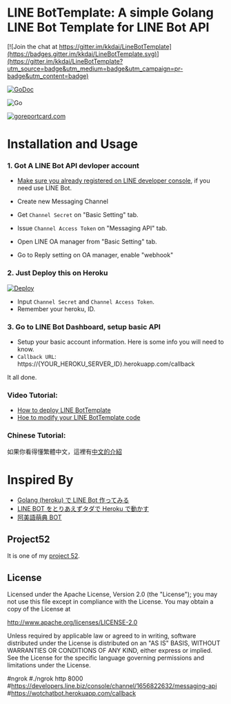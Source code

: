 LINE BotTemplate: A simple Golang LINE Bot Template for LINE Bot API
==============

[![Join the chat at https://gitter.im/kkdai/LineBotTemplate](https://badges.gitter.im/kkdai/LineBotTemplate.svg)](https://gitter.im/kkdai/LineBotTemplate?utm_source=badge&utm_medium=badge&utm_campaign=pr-badge&utm_content=badge)

 [![GoDoc](https://godoc.org/github.com/kkdai/LineBotTemplate.svg?status.svg)](https://godoc.org/github.com/kkdai/LineBotTemplate)  
 
 ![Go](https://github.com/kkdai/LineBotTemplate/workflows/Go/badge.svg)

[![goreportcard.com](https://goreportcard.com/badge/github.com/kkdai/LineBotTemplate)](https://goreportcard.com/report/github.com/kkdai/LineBotTemplate)


Installation and Usage
=============

### 1. Got A LINE Bot API devloper account

- [Make sure you already registered on LINE developer console](https://developers.line.biz/console/), if you need use LINE Bot.

- Create new Messaging Channel
- Get `Channel Secret` on "Basic Setting" tab.
- Issue `Channel Access Token` on "Messaging API" tab.
- Open LINE OA manager from "Basic Setting" tab.
- Go to Reply setting on OA manager, enable "webhook"


### 2. Just Deploy this on Heroku

[![Deploy](https://www.herokucdn.com/deploy/button.svg)](https://heroku.com/deploy)

- Input `Channel Secret` and `Channel Access Token`.
- Remember your heroku, ID.

### 3. Go to LINE Bot Dashboard, setup basic API

- Setup your basic account information. Here is some info you will need to know.
- `Callback URL`: https://{YOUR_HEROKU_SERVER_ID}.herokuapp.com/callback

It all done.


### Video Tutorial:

- [How to deploy LINE BotTemplate](https://www.youtube.com/watch?v=0BIknEz1f8k)
- [Hoe to modify your LINE BotTemplate code](https://www.youtube.com/watch?v=ckij73sIRik)


### Chinese Tutorial:

如果你看得懂繁體中文，這裡有[中文的介紹](http://www.evanlin.com/create-your-line-bot-golang/) 

Inspired By
=============

- [Golang (heroku) で LINE Bot 作ってみる](http://qiita.com/dongri/items/ba150f04a98e96b160e7)
- [LINE BOT をとりあえずタダで Heroku で動かす](http://qiita.com/yuya_takeyama/items/0660a59d13e2cd0b2516)
- [阿美語萌典 BOT](https://github.com/miaoski/amis-linebot)

Project52
---------------

It is one of my [project 52](https://github.com/kkdai/project52).


License
---------------

Licensed under the Apache License, Version 2.0 (the "License");
you may not use this file except in compliance with the License.
You may obtain a copy of the License at

http://www.apache.org/licenses/LICENSE-2.0

Unless required by applicable law or agreed to in writing, software
distributed under the License is distributed on an "AS IS" BASIS,
WITHOUT WARRANTIES OR CONDITIONS OF ANY KIND, either express or implied.
See the License for the specific language governing permissions and
limitations under the License.

#ngrok
#./ngrok http 8000
#https://developers.line.biz/console/channel/1656822632/messaging-api
#https://wotchatbot.herokuapp.com/callback